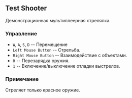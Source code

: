 ## Test Shooter

Демонстрационная мультиплеерная стрелялка.

### Управление

 - `W`, `A`, `S`, `D` -- Перемещение
 - `Left Mouse Button` -- Стрельба.
 - `Right Mouse Button` -- Взаимодействие с объектами.
 - `R` -- Перезарядка оружия.
 - `1` -- Включение/выключение отладки выстрелов.

### Примечание

Стреляет только красное оружие.
